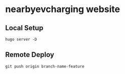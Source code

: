 # nearbyevcharging website


## Local Setup
```
hugo server -D
```

## Remote Deploy

 ```
 git push origin branch-name-feature
 ```
